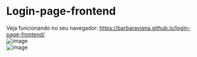 # Login-page-frontend
Veja funcionando no seu navegador: https://barbaraviana.github.io/login-page-frontend/
<br>
![image](https://user-images.githubusercontent.com/81521722/207047005-cf576d06-0916-4b48-a44c-a4daa77c77f5.png)
<br>
![image](https://user-images.githubusercontent.com/81521722/207046827-ad581158-303a-4e69-9d50-9e5295c46417.png)

